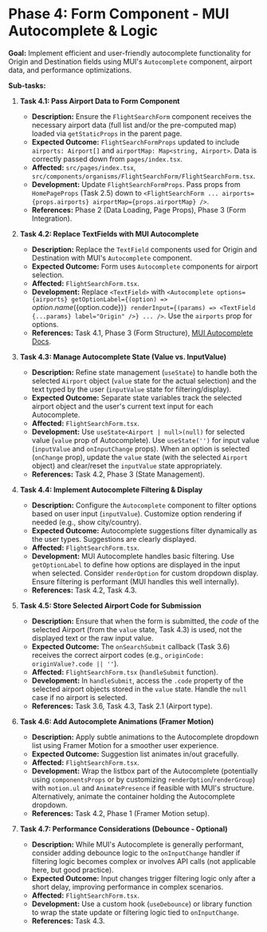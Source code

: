 # Phase 4: Form Component - MUI Autocomplete & Logic

**Goal:** Implement efficient and user-friendly autocomplete functionality for Origin and Destination fields using MUI's `Autocomplete` component, airport data, and performance optimizations.

**Sub-tasks:**

1.  **Task 4.1: Pass Airport Data to Form Component**

    - **Description:** Ensure the `FlightSearchForm` component receives the necessary airport data (full list and/or the pre-computed map) loaded via `getStaticProps` in the parent page.
    - **Expected Outcome:** `FlightSearchFormProps` updated to include `airports: Airport[]` and `airportMap: Map<string, Airport>`. Data is correctly passed down from `pages/index.tsx`.
    - **Affected:** `src/pages/index.tsx`, `src/components/organisms/FlightSearchForm/FlightSearchForm.tsx`.
    - **Development:** Update `FlightSearchFormProps`. Pass props from `HomePageProps` (Task 2.5) down to `<FlightSearchForm ... airports={props.airports} airportMap={props.airportMap} />`.
    - **References:** Phase 2 (Data Loading, Page Props), Phase 3 (Form Integration).

2.  **Task 4.2: Replace TextFields with MUI Autocomplete**

    - **Description:** Replace the `TextField` components used for Origin and Destination with MUI's `Autocomplete` component.
    - **Expected Outcome:** Form uses `Autocomplete` components for airport selection.
    - **Affected:** `FlightSearchForm.tsx`.
    - **Development:** Replace `<TextField>` with `<Autocomplete options={airports} getOptionLabel={(option) => `${option.name} (${option.code})`} renderInput={(params) => <TextField {...params} label="Origin" />} ... />`. Use the `airports` prop for options.
    - **References:** Task 4.1, Phase 3 (Form Structure), [MUI Autocomplete Docs](https://mui.com/material-ui/react-autocomplete/).

3.  **Task 4.3: Manage Autocomplete State (Value vs. InputValue)**

    - **Description:** Refine state management (`useState`) to handle both the selected `Airport` object (`value` state for the actual selection) and the text typed by the user (`inputValue` state for filtering/display).
    - **Expected Outcome:** Separate state variables track the selected airport object and the user's current text input for each Autocomplete.
    - **Affected:** `FlightSearchForm.tsx`.
    - **Development:** Use `useState<Airport | null>(null)` for selected value (`value` prop of Autocomplete). Use `useState('')` for input value (`inputValue` and `onInputChange` props). When an option is selected (`onChange` prop), update the `value` state (with the selected `Airport` object) and clear/reset the `inputValue` state appropriately.
    - **References:** Task 4.2, Phase 3 (State Management).

4.  **Task 4.4: Implement Autocomplete Filtering & Display**

    - **Description:** Configure the `Autocomplete` component to filter options based on user input (`inputValue`). Customize option rendering if needed (e.g., show city/country).
    - **Expected Outcome:** Autocomplete suggestions filter dynamically as the user types. Suggestions are clearly displayed.
    - **Affected:** `FlightSearchForm.tsx`.
    - **Development:** MUI Autocomplete handles basic filtering. Use `getOptionLabel` to define how options are displayed in the input when selected. Consider `renderOption` for custom dropdown display. Ensure filtering is performant (MUI handles this well internally).
    - **References:** Task 4.2, Task 4.3.

5.  **Task 4.5: Store Selected Airport Code for Submission**

    - **Description:** Ensure that when the form is submitted, the _code_ of the selected Airport (from the `value` state, Task 4.3) is used, not the displayed text or the raw input value.
    - **Expected Outcome:** The `onSearchSubmit` callback (Task 3.6) receives the correct airport codes (e.g., `originCode: originValue?.code || ''`).
    - **Affected:** `FlightSearchForm.tsx` (`handleSubmit` function).
    - **Development:** In `handleSubmit`, access the `.code` property of the selected airport objects stored in the `value` state. Handle the `null` case if no airport is selected.
    - **References:** Task 3.6, Task 4.3, Task 2.1 (Airport type).

6.  **Task 4.6: Add Autocomplete Animations (Framer Motion)**

    - **Description:** Apply subtle animations to the Autocomplete dropdown list using Framer Motion for a smoother user experience.
    - **Expected Outcome:** Suggestion list animates in/out gracefully.
    - **Affected:** `FlightSearchForm.tsx`.
    - **Development:** Wrap the listbox part of the Autocomplete (potentially using `componentsProps` or by customizing `renderOption`/`renderGroup`) with `motion.ul` and `AnimatePresence` if feasible with MUI's structure. Alternatively, animate the container holding the Autocomplete dropdown.
    - **References:** Task 4.2, Phase 1 (Framer Motion setup).

7.  **Task 4.7: Performance Considerations (Debounce - Optional)**
    - **Description:** While MUI's Autocomplete is generally performant, consider adding debounce logic to the `onInputChange` handler if filtering logic becomes complex or involves API calls (not applicable here, but good practice).
    - **Expected Outcome:** Input changes trigger filtering logic only after a short delay, improving performance in complex scenarios.
    - **Affected:** `FlightSearchForm.tsx`.
    - **Development:** Use a custom hook (`useDebounce`) or library function to wrap the state update or filtering logic tied to `onInputChange`.
    - **References:** Task 4.3.
